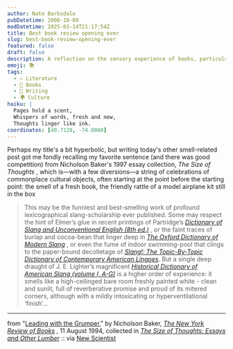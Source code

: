 ```yaml
---
author: Nate Barksdale
pubDatetime: 2008-10-09
modDatetime: 2025-03-14T21:17:54Z
title: Best book review opening ever
slug: best-book-review-opening-ever
featured: false
draft: false
description: A reflection on the sensory experience of books, particularly their scents, as captured in Nicholson Baker's delightful prose.
emoji: 📚
tags:
  - ✍️ Literature
  - 📖 Books
  - 📝 Writing
  - 🌍 Culture
haiku: |
  Pages hold a scent,  
  Whispers of words, fresh and new,  
  Thoughts linger like ink.
coordinates: [40.7128, -74.0060]
---
```


Perhaps my title's a bit hyperbolic, but writing today's other smell-related post got me fondly recalling my favorite sentence (and there was good competition) from Nicholson Baker's 1997 essay collection, _The Size of Thoughts_ , which is—with a few diversions—a string of celebrations of commonplace cultural objects, often starting at the point before the starting point: the smell of a fresh book, the friendly rattle of a model airplane kit still in the box

> This may be the funniest and best-smelling work of profound lexicographical slang-scholarship ever published. Some may respect the hint of Elmer’s glue in recent printings of Partridge’s _[Dictionary of Slang and Unconventional English (8th ed.)](http://books.google.com/books?id=WWW2AAAACAAJ&dq=Partridge+Dictionary+of+Slang+and+Unconventional+English&ei=-GjuSKbqAoLysQPprrXxBg)_ , or the faint traces of burlap and cocoa-bean that linger deep in _[The Oxford Dictionary of Modern Slang](http://books.google.com/books?id=v4O6HAAACAAJ&dq=Oxford+Dictionary+of+Modern+Slang&ei=PWnuSPmeCYPstAO5p5iUBw)_ , or even the fume of indoor swimming-pool that clings to the paper-bound decolletage of _[Slang!: The Topic-By-Topic Dictionary of Contemporary American Lingoes](http://books.google.com/books?id=JxfAAQAACAAJ&dq=Slang!:+The+Topic-By-Topic+Dictionary+of+Contemporary+American+Lingoes&ei=W2nuSJH8GofMtAPmlNyRDw)_. But a single deep draught of J. E. Lighter’s magnificent _[Historical Dictionary of American Slang (volume I, A-G)](http://books.google.com/books?id=dKEYAAAAIAAJ&q=Historical+Dictionary+of+American+Slang&dq=Historical+Dictionary+of+American+Slang&ei=d2nuSO71OYmGtAOVpKHPDg&pgis=1)_ is a higher order of experience: it smells like a high-ceilinged bare room freshly painted white - clean and sunlit, full of reverberative promise and proud of its mitered corners, although with a mildly intoxicating or hyperventilational ‘finish’…

---

from "[Leading with the Grumper](http://books.google.com/books?id=H4AHAAAACAAJ&dq=nicholson+baker&lr;=&ei=a2buSM-CAYSasgPHprFT)," by Nicholson Baker, _[The New York Review of Books](http://www.nybooks.com/)_ , 11 August 1994, collected in _[The Size of Thoughts: Essays and Other Lumber](http://books.google.com/books?id=H4AHAAAACAAJ&dq=nicholson+baker&lr;=&ei=a2buSM-CAYSasgPHprFT)_ :: via [New Scientist](https://www.google.com/search?q=%22New%20Scientist%22%20media.newscientist.com)
